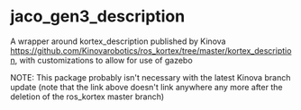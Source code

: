 # jaco_gen3_description
A wrapper around kortex_description published by Kinova https://github.com/Kinovarobotics/ros_kortex/tree/master/kortex_description, with customizations to allow for use of gazebo

NOTE: This package probably isn't necessary with the latest Kinova branch update (note that the link above doesn't link anywhere any more after the deletion of the ros_kortex master branch)
